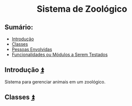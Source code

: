<h1 align="center">Sistema de Zoológico</h1>

## **Sumário:**<a name="sumario"></a>
- <a href="#1">Introdução</a>
- <a href="#2">Classes</a>
- <a href="#3">Pessoas Envolvidas</a>
- <a href="#4">Funcionalidades ou Módulos a Serem Testados</a>

## Introdução <a name="1"></a><a href="#sumario">:arrow_double_up:</a>
Sistema para gerenciar animais em um zoológico.
## Classes <a name="2"></a><a href="#sumario">:arrow_double_up:</a>

